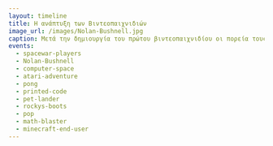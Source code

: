 ```yaml
---
layout: timeline 
title: Η ανάπτυξη των Βιντεοπαιχνιδιών 
image_url: /images/Nolan-Bushnell.jpg
caption: Μετά την δημιουργία του πρώτου βιντεοπαιχνιδίου οι πορεία τους ακολούθησε μια εκθετική άνοδο και σύντομα τα μηχανήματα που ονομάζονται arcade σταμάτησαν να φιλοξενούν παιχνίδια, με διαδοχούς τους τους υπολογιστές γραφείου
events:
  - spacewar-players
  - Nolan-Bushnell
  - computer-space
  - atari-adventure
  - pong
  - printed-code
  - pet-lander
  - rockys-boots
  - pop
  - math-blaster
  - minecraft-end-user
---
```

